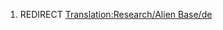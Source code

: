 1.  REDIRECT [Translation:Research/Alien
    Base/de](Translation:Research/Alien_Base/de "wikilink")